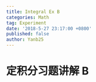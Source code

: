 ```yaml
---
title: Integral Ex B
categories: Math
tag: Experiment
date: '2018-5-27 23:17:00 +0800'
published: false
author: Yanb25
---
```

# 定积分习题讲解 B
